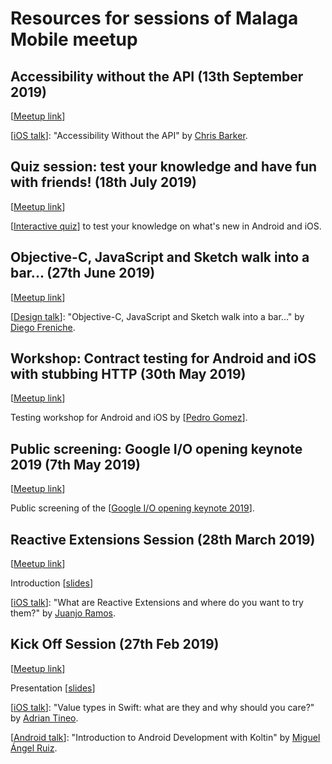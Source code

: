 # Resources for sessions of Malaga Mobile meetup

## Accessibility without the API (13th September 2019)

[[Meetup link](https://www.meetup.com/malagamobile/events/264318103/)]

[[iOS talk](https://github.com/MalagaMobile/accessibility-without-the-api)]: "Accessibility Without the API" by [Chris Barker](https://twitter.com/MrChrisBarker).

## Quiz session: test your knowledge and have fun with friends! (18th July 2019)

[[Meetup link](https://www.meetup.com/malagamobile/events/262836100/)]

[[Interactive quiz](https://create.kahoot.it/share/what-s-new-in-the-ios-and-android-platforms/adf05838-85f2-4977-9544-57442a7b7027)] to test your knowledge on what's new in Android and iOS.

## Objective-C, JavaScript and Sketch walk into a bar... (27th June 2019)

[[Meetup link](https://www.meetup.com/malagamobile/events/261669477/)]

[[Design talk](https://github.com/MalagaMobile/sketch-plugin)]: "Objective-C, JavaScript and Sketch walk into a bar..." by [Diego Freniche](https://twitter.com/dfreniche).

## Workshop: Contract testing for Android and iOS with stubbing HTTP (30th May 2019)

[[Meetup link](https://www.meetup.com/malagamobile/events/261170041/)]

Testing workshop for Android and iOS by [[Pedro Gomez](https://twitter.com/pedro_g_s)].

## Public screening: Google I/O opening keynote 2019 (7th May 2019)

[[Meetup link](https://www.meetup.com/malagamobile/events/260848104/)]

Public screening of the [[Google I/O opening keynote 2019](https://youtu.be/lyRPyRKHO8M)].

## Reactive Extensions Session (28th March 2019)

[[Meetup link](https://www.meetup.com/malagamobile/events/259694741/)]

Introduction [[slides](slides/2019_03_28/malagamobile_28_march_2019.pdf)]

[[iOS talk](https://github.com/MalagaMobile/reactive-extensions)]: "What are Reactive Extensions and where do you want to try them?" by [Juanjo Ramos](https://twitter.com/JuanjoRamos82).


## Kick Off Session (27th Feb 2019) 

[[Meetup link](https://www.meetup.com/malagamobile/events/258669033/)]

Presentation [[slides](slides/2019_02_27/malagamobile_meetup_intro.pdf)]

[[iOS talk](https://github.com/MalagaMobile/reference-vs-value-types-in-Swift)]: "Value types in Swift: what are they and why should you care?" by [Adrian Tineo](https://twitter.com/atineoSE).

[[Android talk](https://github.com/MalagaMobile/introduction-android-development-kotlin)]: "Introduction to Android Development with Koltin" by [Miguel Ángel Ruiz](https://twitter.com/maRuizLopez).





